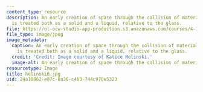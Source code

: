 ```yaml
---
content_type: resource
description: An early creation of space through the collision of materials. Concrete
  is treated both as a solid and a liquid, relative to the glass.
file: https://ol-ocw-studio-app-production.s3.amazonaws.com/courses/4-155b-architectural-design-level-iii-a-student-center-for-mit-fall-2004/24a10862e87c0a36c463744c970e5323_helinski6.jpg
file_type: image/jpeg
image_metadata:
  caption: An early creation of space through the collision of materials. Concrete
    is treated both as a solid and a liquid, relative to the glass.
  credit: 'Credit: Image courtesy of Katice Helinski.'
  image-alt: An early creation of space through the collision of materials.
resourcetype: Image
title: helinski6.jpg
uid: 24a10862-e87c-0a36-c463-744c970e5323
---
```

